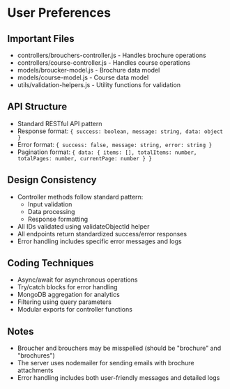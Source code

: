 # User Preferences

## Important Files

- controllers/brouchers-controller.js - Handles brochure operations
- controllers/course-controller.js - Handles course operations
- models/broucker-model.js - Brochure data model
- models/course-model.js - Course data model
- utils/validation-helpers.js - Utility functions for validation

## API Structure

- Standard RESTful API pattern
- Response format: `{ success: boolean, message: string, data: object }`
- Error format: `{ success: false, message: string, error: string }`
- Pagination format: `{ data: { items: [], totalItems: number, totalPages: number, currentPage: number } }`

## Design Consistency

- Controller methods follow standard pattern:
  - Input validation
  - Data processing
  - Response formatting
- All IDs validated using validateObjectId helper
- All endpoints return standardized success/error responses
- Error handling includes specific error messages and logs

## Coding Techniques

- Async/await for asynchronous operations
- Try/catch blocks for error handling
- MongoDB aggregation for analytics
- Filtering using query parameters
- Modular exports for controller functions

## Notes

- Broucher and brouchers may be misspelled (should be "brochure" and "brochures")
- The server uses nodemailer for sending emails with brochure attachments
- Error handling includes both user-friendly messages and detailed logs
